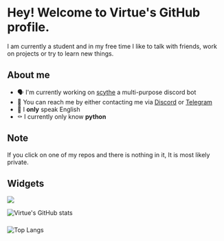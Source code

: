 # Hey! Welcome to Virtue's GitHub profile.

I am currently a student and in my free time I like to talk with friends, work on projects or try to learn new things.

## About me

- 🗣 I'm currently working on [scythe](https://github.com/wackiest/scythe) a multi-purpose discord bot 
- 💯 You can reach me by either contacting me via [Discord](https://discordlookup.com/user/954418137816780822) or [Telegram](https://t.me/virtuezz)
- 👑 I **only** speak English
- ⚰️ I currently only know **python**

## Note

If you click on one of my repos and there is nothing in it, It is most likely private.

## Widgets

  <a href="https://discordlookup.com/user/954418137816780822">
    <img src="https://discord.c99.nl/widget/theme-4/954418137816780822.png"/>
  </a>
</p>

![Virtue's GitHub stats](https://github-readme-stats.vercel.app/api?username=wackiest&show_icons=true&theme=radical)
###
![Top Langs](https://github-readme-stats.vercel.app/api/top-langs/?username=wackiest&theme=radical)

